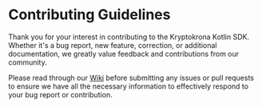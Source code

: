 # Contributing Guidelines

Thank you for your interest in contributing to the Kryptokrona Kotlin SDK. Whether it's a bug report, new feature, correction, or additional 
documentation, we greatly value feedback and contributions from our community.

Please read through our [Wiki](https://github.com/kryptokrona/kryptokrona-kotlin-sdk/wiki) before submitting any issues or pull requests to ensure we have all the necessary 
information to effectively respond to your bug report or contribution.
